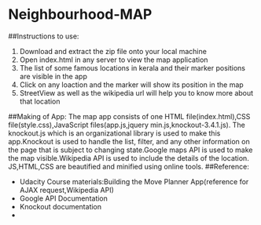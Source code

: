 # Neighbourhood-MAP
##Instructions to use:
<ol>
<li>Download and extract the zip file onto your local machine</li>
<li>Open index.html in any server to view the map application</li>
<li>The list of some famous locations in kerala and their marker positions are visible in the app</li>
<li>Click on any loaction and the marker will show its position in the map</li>
<li>StreetView as well as the wikipedia url will help you to know more about that location</li>
</ol>
##Making of App:
The map app consists of one HTML file(index.html),CSS file(style.css),JavaScript files(app.js,jquery min.js,knockout-3.4.1.js).
The knockout.js which is an organizational library is used to make this app.Knockout is used to handle the list, filter, and any other information on the page that is subject to changing state.Google maps API is used to make the map visible.Wikipedia API is used to include the details of the location. JS,HTML,CSS are beautified and minified using online tools.
##Reference:
<ul>
<li>Udacity Course materials:Building the Move Planner App(reference for AJAX request,Wikipedia API)</li>
<li>Google API Documentation</li>
<li>Knockout documentation</li>
<li></li>


